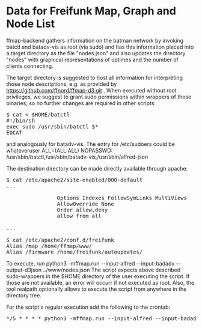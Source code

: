 # Data for Freifunk Map, Graph and Node List

ffmap-backend gathers information on the batman network by invoking
   batctl
and
   batadv-vis
as root (via sudo) and has this information placed into a target directory
as the file "nodes.json" and also updates the directory "nodes" with graphical
representations of uptimes and the number of clients connecting.

The target directory is suggested to host all information for interpreting those
node descriptions, e.g. as provided by https://github.com/ffnord/ffmap-d3.git .
When executed without root privileges, we suggest to grant sudo permissions
within wrappers of those binaries, so no further changes are required in other
scripts:

<pre>
$ cat <<EOCAT > $HOME/batctl
#!/bin/sh
exec sudo /usr/sbin/batctl $*
EOCAT
</pre>

and analogously for batadv-vis. The entry for /etc/sudoers could be
whateveruser   ALL=(ALL:ALL) NOPASSWD: /usr/sbin/batctl,/usr/sbin/batadv-vis,/usr/sbin/alfred-json

The destination directory can be made directly available through apache:
<pre>
$ cat /etc/apache2/site-enabled/000-default
...
        <Directory /home/whateverusername/www/>
                Options Indexes FollowSymLinks MultiViews
                AllowOverride None
                Order allow,deny
                allow from all
        </Directory>
...

$ cat /etc/apache2/conf.d/freifunk
Alias /map /home/ffmap/www/
Alias /firmware /home/freifunk/autoupdates/
</pre>

To execute, run
 python3 -mffmap.run --input-alfred --input-badadv --output-d3json ../www/nodes.json
The script expects above described sudo-wrappers in the $HOME directory of the user executing
the script. If those are not available, an error will occurr if not executed as root. Also,
the tool realpath optionally allows to execute the script from anywhere in the directory tree.

For the script's regular execution add the following to the crontab:
<pre>
*/5 * * * * python3 -mffmap.run --input-alfred --input-badadv --output-d3json /home/ffmap/www/nodes.json
</pre>
